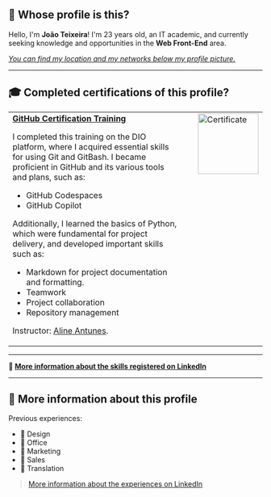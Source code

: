 ## 💭 Whose profile is this?

Hello, I'm **João Teixeira**! I'm 23 years old, an IT academic, and currently seeking knowledge and opportunities in the **Web Front-End** area.

[*You can find my location and my networks below my profile picture.*](https://github.com/joaocvteixeira)

---

## 🎓 Completed certifications of this profile?

<table>
  <tr>
    <td style="vertical-align: top;">
      <strong>
        <a href="https://hermes.dio.me/certificates/BKONMZIO.pdf">GitHub Certification Training</a>
      </strong>
      <p>I completed this training on the DIO platform, where I acquired essential skills for using Git and GitBash. I became proficient in GitHub and its various tools and plans, such as:</p>
      <ul>
        <li>GitHub Codespaces</li>
        <li>GitHub Copilot</li>
      </ul>
      <p>Additionally, I learned the basics of Python, which were fundamental for project delivery, and developed important skills such as:</p>
      <ul>
        <li>Markdown for project documentation and formatting.</li>
        <li>Teamwork</li>
        <li>Project collaboration</li>
        <li>Repository management</li>
      </ul>
      <p>Instructor: 
        <a href="https://github.com/alinealien">Aline Antunes</a>.
      </p>
    </td>
    <td style="vertical-align: top; width: 120px;">
      <img src="https://github.com/user-attachments/assets/a39cbe30-c46a-42f6-8bf3-3e236c889015" alt="Certificate" width="120" style="margin-left: 20px;">
    </td>
  </tr>
</table>

---

**👔 [More information about the skills registered on LinkedIn](https://www.linkedin.com/in/joaocvteixeira/details/skills/)**  

---

## 🔎 More information about this profile

Previous experiences:
- 🎨 Design
- 📩 Office
- 📢 Marketing
- 💼 Sales
- 🗽 Translation
> [More information about the experiences on LinkedIn](https://www.linkedin.com/in/joaocvteixeira/details/experience/)  

